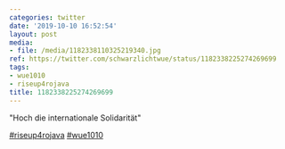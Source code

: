 ```yaml
---
categories: twitter
date: '2019-10-10 16:52:54'
layout: post
media:
- file: /media/1182338110325219340.jpg
ref: https://twitter.com/schwarzlichtwue/status/1182338225274269699
tags:
- wue1010
- riseup4rojava
title: 1182338225274269699
---
```

"Hoch die internationale Solidarität"

[#riseup4rojava](/t/riseup4rojava) [#wue1010](/t/wue1010) 